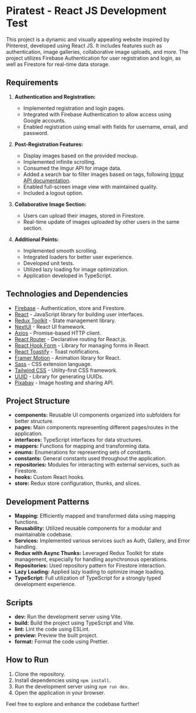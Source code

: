 # Piratest - React JS Development Test

This project is a dynamic and visually appealing website inspired by Pinterest, developed using React JS. It includes features such as authentication, image galleries, collaborative image uploads, and more. The project utilizes Firebase Authentication for user registration and login, as well as Firestore for real-time data storage.

## Requirements

1. **Authentication and Registration:**
   - Implemented registration and login pages.
   - Integrated with Firebase Authentication to allow access using Google accounts.
   - Enabled registration using email with fields for username, email, and password.

2. **Post-Registration Features:**
   - Display images based on the provided mockup.
   - Implemented infinite scrolling.
   - Consumed the Imgur API for image data.
   - Added a search bar to filter images based on tags, following [Imgur API documentation](https://apidocs.imgur.com/#0f89160b-8bb3-40c5-b17b-a02cc8a2f73d).
   - Enabled full-screen image view with maintained quality.
   - Included a logout option.

3. **Collaborative Image Section:**
   - Users can upload their images, stored in Firestore.
   - Real-time update of images uploaded by other users in the same section.

4. **Additional Points:**
   - Implemented smooth scrolling.
   - Integrated loaders for better user experience.
   - Developed unit tests.
   - Utilized lazy loading for image optimization.
   - Application developed in TypeScript.

## Technologies and Dependencies

- [Firebase](https://firebase.google.com/) - Authentication, store and Firestore.
- [React](https://reactjs.org/) - JavaScript library for building user interfaces.
- [Redux Toolkit](https://redux-toolkit.js.org/) - State management library.
- [NextUI](https://nextui.org/) - React UI framework.
- [Axios](https://axios-http.com/) - Promise-based HTTP client.
- [React Router](https://reactrouter.com/) - Declarative routing for React.js.
- [React Hook Form](https://react-hook-form.com/) - Library for managing forms in React.
- [React Toastify](https://fkhadra.github.io/react-toastify/introduction) - Toast notifications.
- [Framer Motion](https://www.framer.com/motion/) - Animation library for React.
- [Sass](https://sass-lang.com/) - CSS extension language.
- [Tailwind CSS](https://tailwindcss.com/) - Utility-first CSS framework.
- [UUID](https://github.com/uuidjs/uuid) - Library for generating UUIDs.
- [Pixabay](https://pixabay.com/api/docs/) - Image hosting and sharing API.

## Project Structure

- **components:** Reusable UI components organized into subfolders for better structure.
- **pages:** Main components representing different pages/routes in the application.
- **interfaces:** TypeScript interfaces for data structures.
- **mappers:** Functions for mapping and transforming data.
- **enums:** Enumerations for representing sets of constants.
- **constants:** General constants used throughout the application.
- **repositories:** Modules for interacting with external services, such as Firestore.
- **hooks:** Custom React hooks.
- **store:** Redux store configuration, thunks, and slices.

## Development Patterns

- **Mapping:** Efficiently mapped and transformed data using mapping functions.
- **Reusability:** Utilized reusable components for a modular and maintainable codebase.
- **Services:** Implemented various services such as Auth, Gallery, and Error handling.
- **Redux with Async Thunks:** Leveraged Redux Toolkit for state management, especially for handling asynchronous operations.
- **Repositories:** Used repository pattern for Firestore interaction.
- **Lazy Loading:** Applied lazy loading to optimize image loading.
- **TypeScript:** Full utilization of TypeScript for a strongly typed development experience.

## Scripts

- **dev:** Run the development server using Vite.
- **build:** Build the project using TypeScript and Vite.
- **lint:** Lint the code using ESLint.
- **preview:** Preview the built project.
- **format:** Format the code using Prettier.

## How to Run

1. Clone the repository.
2. Install dependencies using `npm install`.
3. Run the development server using `npm run dev`.
4. Open the application in your browser.

Feel free to explore and enhance the codebase further!